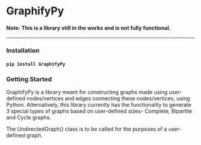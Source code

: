 # GraphifyPy

#### Note: This is a library still in the works and is not fully functional.
---
### Installation

#### `pip install GraphifyPy`

### Getting Started

GraphifyPy is a library meant for constructing graphs made using user-defined nodes/vertices and edges connecting these nodes/vertices, using Python. Alternatively, this library currently has the functionality to generate 3 special types of graphs based on user-defined sizes- Complete, Bipartite and Cycle graphs. 

The UndirectedGraph() class is to be called for the purposes of a user-defined graph. 